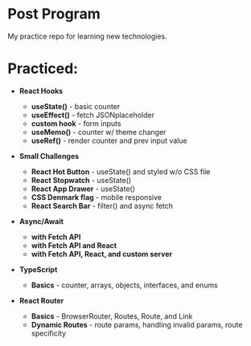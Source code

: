 # Post Program

My practice repo for learning new technologies.

# Practiced:

- **React Hooks**
  - **useState()** - basic counter
  - **useEffect()** - fetch JSONplaceholder
  - **custom hook** - form inputs
  - **useMemo()** - counter w/ theme changer
  - **useRef()** - render counter and prev input value

- **Small Challenges**
  - **React Hot Button** - useState() and styled w/o CSS file
  - **React Stopwatch** - useState()
  - **React App Drawer** - useState()
  - **CSS Denmark flag** - mobile responsive
  - **React Search Bar** - filter() and async fetch

- **Async/Await**
  - **with Fetch API**
  - **with Fetch API and React**
  - **with Fetch API, React, and custom server**

- **TypeScript**
  - **Basics** - counter, arrays, objects, interfaces, and enums

- **React Router**
  - **Basics** - BrowserRouter, Routes, Route, and Link
  - **Dynamic Routes** - route params, handling invalid params, route specificity
